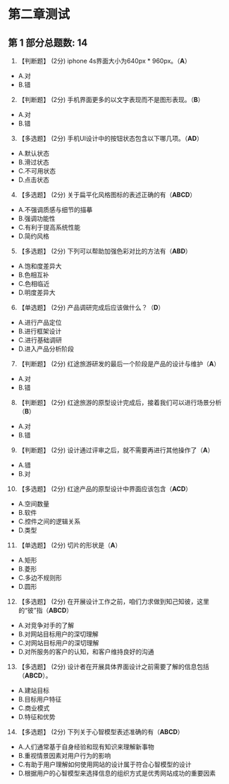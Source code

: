 # 第二章测试

## 第 1 部分总题数: 14

1. 【判断题】 (2分)
iphone 4s界面大小为640px * 960px。（**A**）

- A.对
- B.错

2. 【判断题】 (2分)
手机界面更多的以文字表现而不是图形表现。（**B**）

- A.对
- B.错

3. 【多选题】 (2分)
手机UI设计中的按钮状态包含以下哪几项。（**AD**）

- A.默认状态
- B.滑过状态
- C.不可用状态
- D.点击状态

4. 【多选题】 (2分)
关于扁平化风格图标的表述正确的有（**ABCD**）

- A.不强调质感与细节的描摹
- B.强调功能性
- C.有利于提高系统性能
- D.简约风格

5. 【多选题】 (2分)
下列可以帮助加强色彩对比的方法有（**ABD**）

- A.饱和度差异大
- B.色相互补
- C.色相临近
- D.明度差异大

6. 【单选题】 (2分)
产品调研完成后应该做什么？（**D**）

- A.进行产品定位
- B.进行框架设计
- C.进行基础调研
- D.进入产品分析阶段

7. 【判断题】 (2分)
红途旅游研发的最后一个阶段是产品的设计与维护（**A**）

- A.对
- B.错

8. 【判断题】 (2分)
红途旅游的原型设计完成后，接着我们可以进行场景分析（**B**）

- A.对
- B.错

9. 【判断题】 (2分)
设计通过评审之后，就不需要再进行其他操作了（**A**）

- A.错
- B.对

10. 【多选题】 (2分)
红途产品的原型设计中界面应该包含（**ACD**）

- A.空间数量
- B.软件
- C.控件之间的逻辑关系
- D.类型

11. 【单选题】 (2分)
切片的形状是（**A**）

- A.矩形
- B.菱形
- C.多边不规则形
- D.圆形

12. 【多选题】 (2分)
在开展设计工作之前，咱们力求做到知己知彼，这里的“彼”指（**ABCD**）

- A.对竞争对手的了解
- B.对网站目标用户的深切理解
- C.对网站目标用户的深切理解
- D.对所服务的客户的认知，和客户维持良好的沟通

13. 【多选题】 (2分)
设计者在开展具体界面设计之前需要了解的信息包括（**ABCD**）。

- A.建站目标
- B.目标用户特征
- C.商业模式
- D.特征和优势

14. 【多选题】 (2分)
下列关于心智模型表述准确的有（**ABCD**）

- A.人们通常基于自身经验和现有知识来理解新事物
- B.重视情景因素对用户行为的影响
- C.有助于用户理解如何使用网站的设计属于符合心智模型的设计
- D.根据用户的心智模型来选择信息的组织方式是优秀网站成功的重要因素